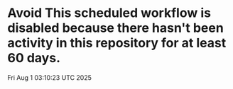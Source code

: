 # Avoid This scheduled workflow is disabled because there hasn't been activity in this repository for at least 60 days.
Fri Aug  1 03:10:23 UTC 2025
